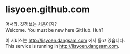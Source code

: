 lisyoen.github.com
==================
<p>
어서와. 깃허브는 처음이지?<br/>
Welcome. You must be new here GitHub. Huh?
</p>
<p>
이 서비스는 <a href="http://lisyoen.dangsam.com">http://lisyoen.dangsam.com</a> 에서 돌고 있습니다.<br/>
This service is running in <a href="http://lisyoen.dangsam.com">http://lisyoen.dangsam.com</a>.
<p>
